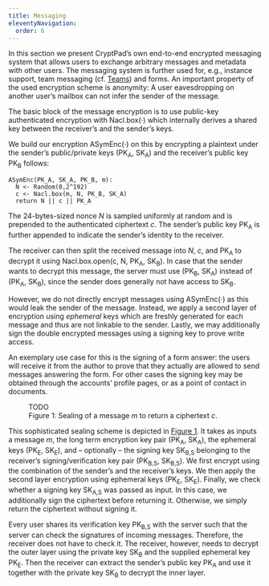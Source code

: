 ```yaml
---
title: Messaging
eleventyNavigation:
  order: 6
---
```


In this section we present CryptPad’s own end-to-end encrypted messaging
system that allows users to exchange arbitrary messages and metadata
with other users. The messaging system is further used for, e.g.,
instance support, team messaging (cf. [Teams](../teams)) and forms.
An important property of the used encryption scheme is anonymity: A user
eavesdropping on another user’s mailbox can not infer the sender of the message.

The basic block of the message encryption is to use public-key authenticated
encryption with Nacl.box(·) which internally derives a shared key between the
receiver’s and the sender’s keys.

We build our encryption ASymEnc(·) on this by encrypting a plaintext under the
sender’s public/private keys (PK<sub>A</sub>, SK<sub>A</sub>) and the receiver’s
public key PK<sub>B</sub>
follows:

```
ASymEnc(PK_A, SK_A, PK_B, m):
  N <- Random(0,2^192)
  c <- Nacl.box(m, N, PK_B, SK_A)
  return N || c || PK_A
```

The 24-bytes-sized nonce *N* is sampled uniformly at random and is
prepended to the authenticated ciphertext *c*.
The sender’s public key PK<sub>A</sub> is further appended to indicate the
sender’s identity to the receiver.

The receiver can then split the received message into *N*, *c*, and
PK<sub>A</sub> to decrypt it using
Nacl.box.open(c, N, PK<sub>A</sub>, SK<sub>B</sub>).
In case that the sender wants to decrypt this message, the server must
use (PK<sub>B</sub>, SK<sub>A</sub>) instead of (PK<sub>A</sub>,
SK<sub>B</sub>),
since the sender does generally not have access to SK<sub>B</sub>.

However, we do not directly encrypt messages using ASymEnc(·) as this would leak
the sender of the message.
Instead, we apply a second layer of encryption using *ephemeral* keys which are
freshly generated for each message and thus are not linkable to the sender.
Lastly, we may additionally sign the double encrypted messages using a signing
key to prove write access.

An exemplary use case for this is the signing of a form answer: the
users will receive it from the author to prove that they actually are
allowed to send messages answering the form. For other cases the signing
key may be obtained through the accounts’ profile pages, or as a point
of contact in documents.

<figure id="fig:sealing">
TODO
<figcaption>Figure 1: Sealing of a message <span class="math inline"><em>m</em></span> to
return a ciphertext <span class="math inline"><em>c</em></span>.</figcaption>
</figure>

This sophisticated sealing scheme is depicted in
<a href="#fig:sealing" data-reference-type="ref"
data-reference="fig:sealing">Figure 1</a>. It takes as inputs a message *m*, the
long term encryption key pair (PK<sub>A</sub>, SK<sub>A</sub>), the ephemeral
keys (PK<sub>E</sub>, SK<sub>E</sub>), and – optionally – the signing key
SK<sub>B,S</sub> belonging to the receiver’s signing/verification key pair
(PK<sub>B,S</sub>, SK<sub>B,S</sub>).
We first encrypt using the combination of the sender’s and the receiver’s keys.
We then apply the second layer encryption using ephemeral keys (PK<sub>E</sub>,
SK<sub>E</sub>).
Finally, we check whether a signing key SK<sub>A,S</sub> was passed as input.
In this case, we additionally sign the ciphertext before returning it.
Otherwise, we simply return the ciphertext without signing it.

Every user shares its verification key PK<sub>B,S</sub> with the server such
that the server can check the signatures of incoming messages.
Therefore, the receiver does not have to check it.
The receiver, however, needs to decrypt the outer layer using the private key
SK<sub>B</sub> and the supplied ephemeral key PK<sub>E</sub>.
Then the receiver can extract the sender’s public key PK<sub>A</sub> and use it
together with the private key SK<sub>B</sub> to decrypt the inner layer.
